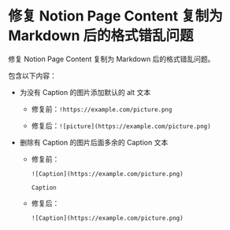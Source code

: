 # 修复 Notion Page Content 复制为 Markdown 后的格式错乱问题

修复 Notion Page Content 复制为 Markdown 后的格式错乱问题。

包含以下内容：

- 为没有 Caption 的图片添加默认的 alt 文本

  - 修复前：`!https://example.com/picture.png`

  - 修复后：`![picture](https://example.com/picture.png)`

- 删除有 Caption 的图片后面多余的 Caption 文本
  - 修复前：

      ```text
      ![Caption](https://example.com/picture.png)

      Caption
      ```

  - 修复后：

      ```text
      ![Caption](https://example.com/picture.png)

      ```
